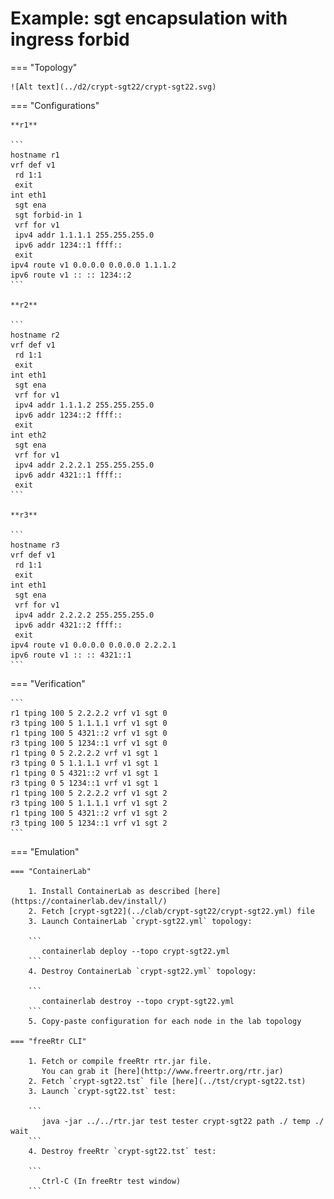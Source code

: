 # Example: sgt encapsulation with ingress forbid

=== "Topology"

    ![Alt text](../d2/crypt-sgt22/crypt-sgt22.svg)

=== "Configurations"

    **r1**

    ```
    hostname r1
    vrf def v1
     rd 1:1
     exit
    int eth1
     sgt ena
     sgt forbid-in 1
     vrf for v1
     ipv4 addr 1.1.1.1 255.255.255.0
     ipv6 addr 1234::1 ffff::
     exit
    ipv4 route v1 0.0.0.0 0.0.0.0 1.1.1.2
    ipv6 route v1 :: :: 1234::2
    ```

    **r2**

    ```
    hostname r2
    vrf def v1
     rd 1:1
     exit
    int eth1
     sgt ena
     vrf for v1
     ipv4 addr 1.1.1.2 255.255.255.0
     ipv6 addr 1234::2 ffff::
     exit
    int eth2
     sgt ena
     vrf for v1
     ipv4 addr 2.2.2.1 255.255.255.0
     ipv6 addr 4321::1 ffff::
     exit
    ```

    **r3**

    ```
    hostname r3
    vrf def v1
     rd 1:1
     exit
    int eth1
     sgt ena
     vrf for v1
     ipv4 addr 2.2.2.2 255.255.255.0
     ipv6 addr 4321::2 ffff::
     exit
    ipv4 route v1 0.0.0.0 0.0.0.0 2.2.2.1
    ipv6 route v1 :: :: 4321::1
    ```

=== "Verification"

    ```
    r1 tping 100 5 2.2.2.2 vrf v1 sgt 0
    r3 tping 100 5 1.1.1.1 vrf v1 sgt 0
    r1 tping 100 5 4321::2 vrf v1 sgt 0
    r3 tping 100 5 1234::1 vrf v1 sgt 0
    r1 tping 0 5 2.2.2.2 vrf v1 sgt 1
    r3 tping 0 5 1.1.1.1 vrf v1 sgt 1
    r1 tping 0 5 4321::2 vrf v1 sgt 1
    r3 tping 0 5 1234::1 vrf v1 sgt 1
    r1 tping 100 5 2.2.2.2 vrf v1 sgt 2
    r3 tping 100 5 1.1.1.1 vrf v1 sgt 2
    r1 tping 100 5 4321::2 vrf v1 sgt 2
    r3 tping 100 5 1234::1 vrf v1 sgt 2
    ```

=== "Emulation"

    === "ContainerLab"

        1. Install ContainerLab as described [here](https://containerlab.dev/install/)  
        2. Fetch [crypt-sgt22](../clab/crypt-sgt22/crypt-sgt22.yml) file  
        3. Launch ContainerLab `crypt-sgt22.yml` topology:  

        ```
           containerlab deploy --topo crypt-sgt22.yml  
        ```
        4. Destroy ContainerLab `crypt-sgt22.yml` topology:  

        ```
           containerlab destroy --topo crypt-sgt22.yml  
        ```
        5. Copy-paste configuration for each node in the lab topology

    === "freeRtr CLI"

        1. Fetch or compile freeRtr rtr.jar file.  
           You can grab it [here](http://www.freertr.org/rtr.jar)  
        2. Fetch `crypt-sgt22.tst` file [here](../tst/crypt-sgt22.tst)  
        3. Launch `crypt-sgt22.tst` test:  

        ```
           java -jar ../../rtr.jar test tester crypt-sgt22 path ./ temp ./ wait
        ```
        4. Destroy freeRtr `crypt-sgt22.tst` test:  

        ```
           Ctrl-C (In freeRtr test window)
        ```


